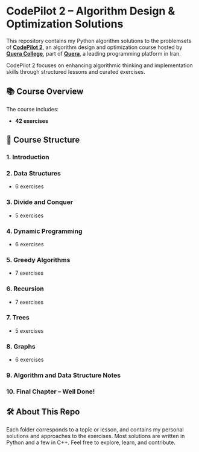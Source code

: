 # CodePilot 2 – Algorithm Design & Optimization Solutions

This repository contains my Python algorithm solutions to the problemsets of [**CodePilot 2**](https://quera.org/college/landpage/21026/code-pilot-2), an algorithm design and optimization course hosted by [**Quera College**](https://quera.org/college), part of [**Quera**](https://quera.org/), a leading programming platform in Iran.

CodePilot 2 focuses on enhancing algorithmic thinking and implementation skills through structured lessons and curated exercises.

## 📚 Course Overview

The course includes:
<!-- - **15 lessons** -->
- **42 exercises**
<!-- - A wide range of algorithmic topics -->

## 🧭 Course Structure
### 1. Introduction
<!-- - 5 lessons -->
### 2. Data Structures
<!-- - 1 lesson   -->
- 6 exercises
### 3. Divide and Conquer
<!-- - 1 lesson   -->
- 5 exercises
### 4. Dynamic Programming
<!-- - 1 lesson   -->
- 6 exercises
### 5. Greedy Algorithms
<!-- - 1 lesson   -->
- 7 exercises
### 6. Recursion
<!-- - 1 lesson   -->
- 7 exercises
### 7. Trees
<!-- - 1 lesson   -->
- 5 exercises
### 8. Graphs
<!-- - 1 lesson   -->
- 6 exercises
### 9. Algorithm and Data Structure Notes
<!-- - 2 lessons -->
### 10. Final Chapter – Well Done!
<!-- - 1 lesson -->

## 🛠️ About This Repo
Each folder corresponds to a topic or lesson, and contains my personal solutions and approaches to the exercises. Most solutions are written in Python and a few in C++.
Feel free to explore, learn, and contribute.
